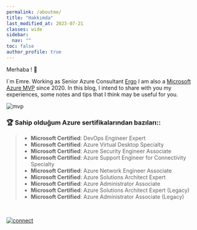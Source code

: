 ```yaml
---
permalink: /aboutme/
title: "Hakkımda"
last_modified_at: 2023-07-21
classes: wide
sidebar:
  nav: ""
toc: false
author_profile: true
---
```


Merhaba ! 👋

I`m Emre. Working as Senior Azure Consultant [Ergo](https://www.ergogroup.ie/)
I am also a [Microsoft Azure MVP](https://mvp.microsoft.com/en-us/PublicProfile/5003961?fullName=Emre%20MARTIN) since 2020.
In this blog, I intend to share with you my experiences, some notes and tips that I think may be useful for you.

![mvp](https://github.com/martin3mre/martin3mre/assets/139574902/754414db-6af7-449a-b190-78e0bc560c61)


### 🏆 Sahip olduğum Azure sertifikalarından bazıları::
>* **Microsoft Certified**: DevOps Engineer Expert
>* **Microsoft Certified**: Azure Virtual Desktop Specialty
>* **Microsoft Certified**: Azure Security Engineer Associate
>* **Microsoft Certified**: Azure Support Engineer for Connectivity Specialty
> * **Microsoft Certified**: Azure Network Engineer Associate
> * **Microsoft Certified**: Azure Solutions Architect Expert
> * **Microsoft Certified**: Azure Administrator Associate
>* **Microsoft Certified**: Azure Solutions Architect Expert (Legacy)
>* **Microsoft Certified**: Azure Administrator Associate (Legacy)

<br/>

[![connect](https://github.com/martin3mre/martin3mre/assets/139574902/dd490bfa-ce0a-4ccf-939c-efabe0c2e461)](https://www.linkedin.com/in/martinemre)







